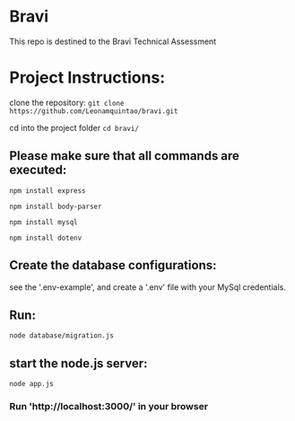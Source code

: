 # Bravi
This repo is destined to the Bravi Technical Assessment

# Project Instructions:

clone the repository: `git clone https://github.com/Leonamquintao/bravi.git`

cd into the project folder `cd bravi/`

## Please make sure that all commands are executed:

`npm install express`

`npm install body-parser`

`npm install mysql`

`npm install dotenv`

## Create the database configurations:

see the '.env-example', and create a '.env' file with your MySql credentials.

## Run:

`node database/migration.js`

## start the node.js server:

`node app.js`

### Run 'http://localhost:3000/' in your browser
